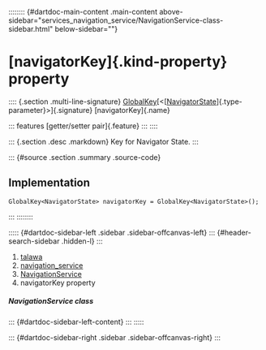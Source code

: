 :::::::: {#dartdoc-main-content .main-content above-sidebar="services_navigation_service/NavigationService-class-sidebar.html" below-sidebar=""}
<div>

# [navigatorKey]{.kind-property} property

</div>

:::: {.section .multi-line-signature}
[GlobalKey](https://api.flutter.dev/flutter/widgets/GlobalKey-class.html)[\<[[NavigatorState](https://api.flutter.dev/flutter/widgets/NavigatorState-class.html)]{.type-parameter}\>]{.signature}
[navigatorKey]{.name}

::: features
[getter/setter pair]{.feature}
:::
::::

::: {.section .desc .markdown}
Key for Navigator State.
:::

::: {#source .section .summary .source-code}
## Implementation

``` language-dart
GlobalKey<NavigatorState> navigatorKey = GlobalKey<NavigatorState>();
```
:::
::::::::

::::: {#dartdoc-sidebar-left .sidebar .sidebar-offcanvas-left}
::: {#header-search-sidebar .hidden-l}
:::

1.  [talawa](../../index.html)
2.  [navigation_service](../../services_navigation_service/)
3.  [NavigationService](../../services_navigation_service/NavigationService-class.html)
4.  navigatorKey property

##### NavigationService class

::: {#dartdoc-sidebar-left-content}
:::
:::::

::: {#dartdoc-sidebar-right .sidebar .sidebar-offcanvas-right}
:::
